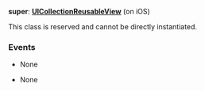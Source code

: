 **super**: **[UICollectionReusableView](UICollectionReusableView.md)** (on iOS)

This class is reserved and cannot be directly instantiated.



### Events

* None

* None

